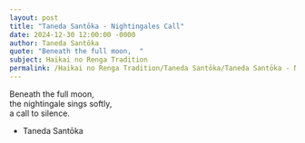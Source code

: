 ```yaml
---
layout: post
title: "Taneda Santōka - Nightingales Call"
date: 2024-12-30 12:00:00 -0000
author: Taneda Santōka
quote: "Beneath the full moon,  "
subject: Haikai no Renga Tradition
permalink: /Haikai no Renga Tradition/Taneda Santōka/Taneda Santōka - Nightingales Call
---
```


Beneath the full moon,  
    the nightingale sings softly,  
    a call to silence.

- Taneda Santōka
